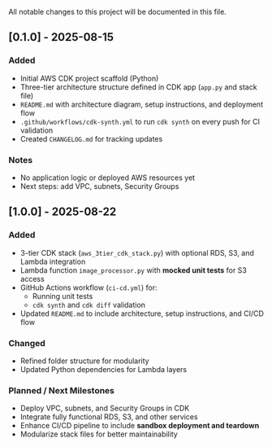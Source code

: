 All notable changes to this project will be documented in this file.

## [0.1.0] - 2025-08-15
### Added
- Initial AWS CDK project scaffold (Python)
- Three-tier architecture structure defined in CDK app (`app.py` and stack file)
- `README.md` with architecture diagram, setup instructions, and deployment flow
- `.github/workflows/cdk-synth.yml` to run `cdk synth` on every push for CI validation
- Created `CHANGELOG.md` for tracking updates

### Notes
- No application logic or deployed AWS resources yet
- Next steps: add VPC, subnets, Security Groups

## [1.0.0] - 2025-08-22
### Added
- 3-tier CDK stack (`aws_3tier_cdk_stack.py`) with optional RDS, S3, and Lambda integration
- Lambda function `image_processor.py` with **mocked unit tests** for S3 access
- GitHub Actions workflow (`ci-cd.yml`) for:
  - Running unit tests
  - `cdk synth` and `cdk diff` validation
- Updated `README.md` to include architecture, setup instructions, and CI/CD flow

### Changed
- Refined folder structure for modularity
- Updated Python dependencies for Lambda layers

### Planned / Next Milestones
- Deploy VPC, subnets, and Security Groups in CDK
- Integrate fully functional RDS, S3, and other services
- Enhance CI/CD pipeline to include **sandbox deployment and teardown**
- Modularize stack files for better maintainability
